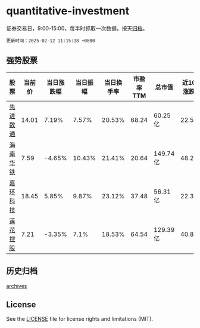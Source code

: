 # quantitative-investment

证券交易日，9:00-15:00，每半时抓取一次数据，按天[归档](archives)。

`更新时间：2025-02-12 11:15:18 +0800`

## 强势股票

|股票|当前价|当日涨跌幅|当日振幅|当日换手率|市盈率TTM|总市值|近10日涨跌幅|
|----|----|----|----|----|----|----|----|
|[先进数通](https://xueqiu.com/S/SZ300541)|14.01|7.19%|7.57%|20.53%|68.24|60.25亿|22.57%|
|[海南华铁](https://xueqiu.com/S/SH603300)|7.59|-4.65%|10.43%|21.41%|20.64|149.74亿|48.24%|
|[嘉环科技](https://xueqiu.com/S/SH603206)|18.45|5.85%|9.87%|23.12%|37.48|56.31亿|22.35%|
|[莲花控股](https://xueqiu.com/S/SH600186)|7.21|-3.35%|7.1%|18.53%|64.54|129.39亿|40.82%|

## 历史归档

[archives](archives)

## License

See the [LICENSE](LICENSE) file for license rights and limitations (MIT).